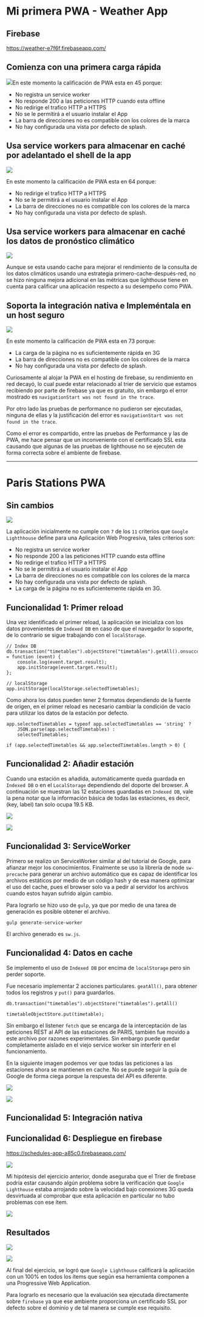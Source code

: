 # Mi primera PWA - Weather App

## Firebase

https://weather-e7f6f.firebaseapp.com/

## Comienza con una primera carga rápida

![](https://raw.githubusercontent.com/daprieto1/MISO-4208-Workshops/master/workshop-1/assets/taller1/lighthouse1.png)En este momento la calificación de PWA esta en 45 porque:

* No registra un service worker
* No responde 200 a las peticiones HTTP cuando esta offline
* No redirige el trafico HTTP a HTTPS
* No se le permitirá a el usuario instalar el App
* La barra de direcciones no es compatible con los colores de la marca
* No hay configurada una vista por defecto de splash.

## Usa service workers para almacenar en caché por adelantado el shell de la app

![](https://raw.githubusercontent.com/daprieto1/MISO-4208-Workshops/master/workshop-1/assets/taller1/lighthouse2.png)

En este momento la calificación de PWA esta en 64 porque:

* No redirige el trafico HTTP a HTTPS
* No se le permitirá a el usuario instalar el App
* La barra de direcciones no es compatible con los colores de la marca
* No hay configurada una vista por defecto de splash.

## Usa service workers para almacenar en caché los datos de pronóstico climático

![](https://raw.githubusercontent.com/daprieto1/MISO-4208-Workshops/master/workshop-1/assets/taller1/lighthouse3.png)

Aunque se esta usando cache para mejorar el rendimiento de la consulta de los datos climáticos usando una estrategia primero-cache-después-red, no se hizo ninguna mejora adicional en las métricas que lighthouse tiene en cuenta para calificar una aplicación respecto a su desempeño como PWA.

## Soporta la integración nativa e Impleméntala en un host seguro

![](https://raw.githubusercontent.com/daprieto1/MISO-4208-Workshops/master/workshop-1/assets/taller1/lighthouse4.png)

En este momento la calificación de PWA esta en 73 porque:

* La carga de la página no es suficientemente rápida en 3G
* La barra de direcciones no es compatible con los colores de la marca
* No hay configurada una vista por defecto de splash.

Curiosamente al alojar la PWA en el hosting de firebase, su rendimiento en red decayó, lo cual puede estar relacionado al trier de servicio que estamos recibiendo por parte de firebase ya que es gratuito, sin embargo el error mostrado es `navigationStart was not found in the trace`.

Por otro lado las pruebas de performance no pudieron ser ejecutadas, ninguna de ellas y la justificación del error es `navigationStart was not found in the trace`.

Como el error es compartido, entre las pruebas de Performance y las de PWA, me hace pensar que un inconveniente con el certificado SSL esta causando que algunas de las pruebas de lighthouse no se ejecuten de forma correcta sobre el ambiente de firebase.

---

# Paris Stations PWA

## Sin cambios

![](https://raw.githubusercontent.com/daprieto1/MISO-4208-Workshops/master/workshop-1/assets/taller1/rtpa-lighthouse3.png)

La aplicación inicialmente no cumple con `7` de los `11` criterios que `Google Lighthhouse` define para una Aplicación Web Progresiva, tales criterios son:

* No registra un service worker
* No responde 200 a las peticiones HTTP cuando esta offline
* No redirige el trafico HTTP a HTTPS
* No se le permitirá a el usuario instalar el App
* La barra de direcciones no es compatible con los colores de la marca
* No hay configurada una vista por defecto de splash.
* La carga de la página no es suficientemente rápida en 3G.

## Funcionalidad 1: Primer reload

Una vez identificado el primer reload, la aplicación se inicializa con los datos provenientes de `Indexed DB` en caso de que el navegador lo soporte, de lo contrario se sigue trabajando con el `localStorage`.

```
// Index DB
db.transaction("timetables").objectStore("timetables").getAll().onsuccess = function (event) {
    console.log(event.target.result);
    app.initStorage(event.target.result);
};
```

```
// localStorage
app.initStorage(localStorage.selectedTimetables);
```

Como ahora los datos pueden tener 2 formatos dependiendo de la fuente de origen, en el primer reload es necesario cambiar la condición de vacio para utilizar los datos de la estación por defecto.

```
app.selectedTimetables = typeof app.selectedTimetables == 'string' ? 
    JSON.parse(app.selectedTimetables) : 
    selectedTimetables;

if (app.selectedTimetables && app.selectedTimetables.length > 0) {
````

## Funcionalidad 2: Añadir estación

Cuando una estación es añadida, automáticamente queda guardada en `Indexed DB` o en el `LocalStorage` dependiendo del doporte del browser. A continuación se muestran las 12 estaciones guardadas en `Indexed DB`, vale la pena notar que la información básica de todas las estaciones, es decir, (key, label) tan solo ocupa 19.5 KB.

![](https://raw.githubusercontent.com/daprieto1/MISO-4208-Workshops/master/workshop-1/assets/taller1/indexdb1.png)

![](https://raw.githubusercontent.com/daprieto1/MISO-4208-Workshops/master/workshop-1/assets/taller1/indexdb2.png)

## Funcionalidad 3: ServiceWorker

Primero se realizo un ServiceWorker similar al del tutorial de Google, para afianzar mejor los conocimientos. Finalmente se uso la librería de node `sw-precache` para generar un archivo automático que es capaz de identificar los archivos estáticos por medio de un código hash y de esa manera optimizar el uso del cache, pues el browser solo va a pedir al servidor los archivos cuando estos hayan sufrido algún cambio.

Para lograrlo se hizo uso de `gulp`, ya que por medio de una tarea de generación es posible obtener el archivo.

```
gulp generate-service-worker
```

El archivo generado es `sw.js`.

## Funcionalidad 4: Datos en cache

Se implemento el uso de `Indexed DB` por encima de `localStorage` pero sin perder soporte.

Fue necesario implementar 2 acciones particulares. `geatAll()`, para obtener todos los registros y `put()` para guardarlos.

```
db.transaction("timetables").objectStore("timetables").getAll()
```

```
timetableObjectStore.put(timetable);
```

Sin embargo el listener `fetch` que se encarga de la interceptación de las peticiones REST al API de las estaciones de PARIS, también fue movido a este archivo por razones experimentales. Sin embargo puede quedar completamente aislado en el viejo service worker sin interferir en el funcionamiento.

En la siguiente imagen podemos ver que todas las peticiones a las estaciones ahora se mantienen en cache. No se puede seguir la guía de Google de forma ciega porque la respuesta del API es diferente.

![](https://raw.githubusercontent.com/daprieto1/MISO-4208-Workshops/master/workshop-1/assets/taller1/cache1.png)

![](https://raw.githubusercontent.com/daprieto1/MISO-4208-Workshops/master/workshop-1/assets/taller1/indexdb2.png)

## Funcionalidad 5: Integración nativa



## Funcionalidad 6: Despliegue en firebase

https://schedules-app-a85c0.firebaseapp.com/

![](https://raw.githubusercontent.com/daprieto1/MISO-4208-Workshops/master/workshop-1/assets/taller1/firebase.png)

Mi hipótesis del ejercicio anterior, donde aseguraba que el Trier de firebase podría estar causando algún problema sobre la verificación que `Google Lighthouse` estaba arrojando sobre la velocidad bajo conexiones 3G queda desvirtuada al comprobar que esta aplicación en particular no tubo problemas con ese ítem.

![](https://raw.githubusercontent.com/daprieto1/MISO-4208-Workshops/master/workshop-1/assets/taller1/rtpa-lighthouse4.png)

## Resultados

![](https://raw.githubusercontent.com/daprieto1/MISO-4208-Workshops/master/workshop-1/assets/taller1/rtpa-lighthouse1.png)

![](https://raw.githubusercontent.com/daprieto1/MISO-4208-Workshops/master/workshop-1/assets/taller1/rtpa-lighthouse2.png)

Al final del ejercicio, se logró que `Google Lighthouse` calificará la aplicación con un 100% en todos los ítems que según esa herramienta componen a una Progressive Web Application.

Para lograrlo es necesario que la evaluación sea ejecutada directamente sobre `firebase` ya que ese ambiente proporciona un certificado SSL por defecto sobre el dominio y de tal manera se cumple ese requisito.

